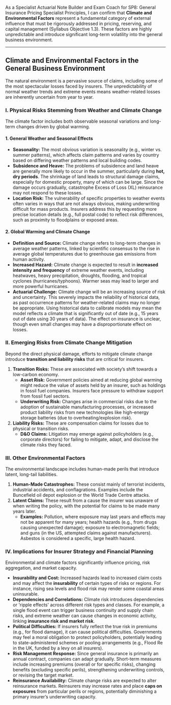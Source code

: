 As a Specialist Actuarial Note Builder and Exam Coach for SP8: General Insurance Pricing Specialist Principles, I can confirm that **Climate and Environmental Factors** represent a fundamental category of external influence that must be rigorously addressed in pricing, reserving, and capital management (Syllabus Objective 1.3). These factors are highly unpredictable and introduce significant long-term volatility into the general business environment.

---

## **Climate and Environmental Factors in the General Business Environment**

The natural environment is a pervasive source of claims, including some of the most spectacular losses faced by insurers. The unpredictability of normal weather trends and extreme events means weather-related losses are inherently uncertain from year to year.

### **I. Physical Risks Stemming from Weather and Climate Change**

The climate factor includes both observable seasonal variations and long-term changes driven by global warming.

#### **1\. General Weather and Seasonal Effects**

* **Seasonality:** The most obvious variation is seasonality (e.g., winter vs. summer patterns), which affects claim patterns and varies by country based on differing weather patterns and local building codes.  
* **Subsidence and Heave:** The problems of subsidence and land heave are generally more likely to occur in the summer, particularly during **hot, dry periods**. The shrinkage of land leads to structural damage claims, especially for domestic property, many of which can be large. Since the damage occurs gradually, catastrophe Excess of Loss (XL) reinsurance may not respond to these losses.  
* **Location Risk:** The vulnerability of specific properties to weather events often varies in ways that are not always obvious, making underwriting difficult for mass products. Insurers address this by requesting more precise location details (e.g., full postal code) to reflect risk differences, such as proximity to floodplains or exposed areas.

#### **2\. Global Warming and Climate Change**

* **Definition and Source:** Climate change refers to long-term changes in average weather patterns, linked by scientific consensus to the rise in average global temperatures due to greenhouse gas emissions from human activity.  
* **Increased Hazard:** Climate change is expected to result in **increased intensity and frequency** of extreme weather events, including heatwaves, heavy precipitation, droughts, flooding, and tropical cyclones (hurricanes/typhoons). Warmer seas may lead to larger and more powerful hurricanes.  
* **Actuarial Challenge:** Climate change will be an increasing source of risk and uncertainty. This severely impacts the reliability of historical data, as past occurrence patterns for weather-related claims may no longer be appropriate. Using historical data to calibrate models may mean the model reflects a climate that is significantly out of date (e.g., 15 years out of date using 30 years of data). The effect on insurance is unclear, though even small changes may have a disproportionate effect on losses.

### **II. Emerging Risks from Climate Change Mitigation**

Beyond the direct physical damage, efforts to mitigate climate change introduce **transition and liability risks** that are critical for insurers.

1. **Transition Risks:** These are associated with society’s shift towards a low-carbon economy.  
   * **Asset Risk:** Government policies aimed at reducing global warming might reduce the value of assets held by an insurer, such as holdings in fossil fuel companies. Insurers face pressure to withdraw support from fossil fuel sectors.  
   * **Underwriting Risk:** Changes arise in commercial risks due to the adoption of sustainable manufacturing processes, or increased product liability risks from new technologies like high-energy storage batteries (due to overheating/explosion risk).  
2. **Liability Risks:** These are compensation claims for losses due to physical or transition risks.  
   * **D\&O Claims:** Litigation may emerge against policyholders (e.g., corporate directors) for failing to mitigate, adapt, and disclose the climate risks they faced.

### **III. Other Environmental Factors**

The environmental landscape includes human-made perils that introduce latent, long-tail liabilities.

1. **Human-Made Catastrophes:** These consist mainly of terrorist incidents, industrial accidents, and conflagrations. Examples include the Buncefield oil depot explosion or the World Trade Centre attacks.  
2. **Latent Claims:** These result from a cause the insurer was unaware of when writing the policy, with the potential for claims to be made many years later.  
   * **Examples:** Pollution, where exposure may last years and effects may not be apparent for many years; health hazards (e.g., from drugs causing unexpected damage); exposure to electromagnetic fields; and guns (in the US, attempted claims against manufacturers). Asbestos is considered a specific, large health hazard.

### **IV. Implications for Insurer Strategy and Financial Planning**

Environmental and climate factors significantly influence pricing, risk aggregation, and market capacity.

* **Insurability and Cost:** Increased hazards lead to increased claim costs and may affect the **insurability** of certain types of risks or regions. For instance, rising sea levels and flood risk may render some coastal areas uninsurable.  
* **Dependencies and Correlations:** Climate risk introduces dependencies or 'ripple effects' across different risk types and classes. For example, a single flood event can trigger business continuity and supply chain risks, and extreme weather can cause changes in economic activity, linking **insurance risk and market risk**.  
* **Political Difficulties:** If insurers fully reflect the true risk in premiums (e.g., for flood damage), it can cause political difficulties. Governments may feel a moral obligation to protect policyholders, potentially leading to state-administered schemes or pooling arrangements (e.g., Flood Re in the UK, funded by a levy on all insurers).  
* **Risk Management Response:** Since general insurance is primarily an annual contract, companies can adapt gradually. Short-term measures include increasing premiums (overall or for specific risks), changing benefits (excluding specific perils), strengthening underwriting controls, or revising the target market.  
* **Reinsurance Availability:** Climate change risks are expected to alter reinsurance markets. Reinsurers may increase rates and place **caps on exposures** from particular perils or regions, potentially diminishing a primary insurer’s underwriting capacity.

